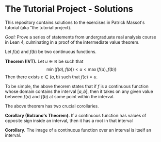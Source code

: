# The Tutorial Project - Solutions

This repository contains solutions to the exercises in Patrick Massot's tutorial (aka "the tutorial project). 

*Goal:* Prove a series of statements from undergraduate real analysis course in Lean 4, culminating in a proof of the intermediate value theorem. 

Let $f(a)$ and $f(b)$ be two continuous functions. 
 
**Theorem (IVT).** Let $u \in \mathbb{R}$ be such that 
$$\min (f(a), f(b)) < u < \max(f(a), f(b))$$
Then there exists $c \in (a, b)$ such that $f(c) = u$. 

To be simple, the above theorem states that if $f$ is a continuous function whose domain contains the interval $[a, b]$, then it takes on any given value between $f(a)$ and $f(b)$ at some point within the interval. 

The above theorem has two crucial corollaries. 

**Corollary (Bolzano's Theorem).** If a continuous function has values of opposite sign inside an interval, then it has a root in that interval

**Corollary.** The image of a continuous function over an interval is itself an interval.